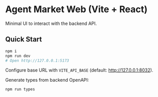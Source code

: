 # Agent Market Web (Vite + React)

Minimal UI to interact with the backend API.

## Quick Start

```bash
npm i
npm run dev
# Open http://127.0.0.1:5173
```

Configure base URL with `VITE_API_BASE` (default: http://127.0.0.1:8032).

Generate types from backend OpenAPI:

```bash
npm run types
```

